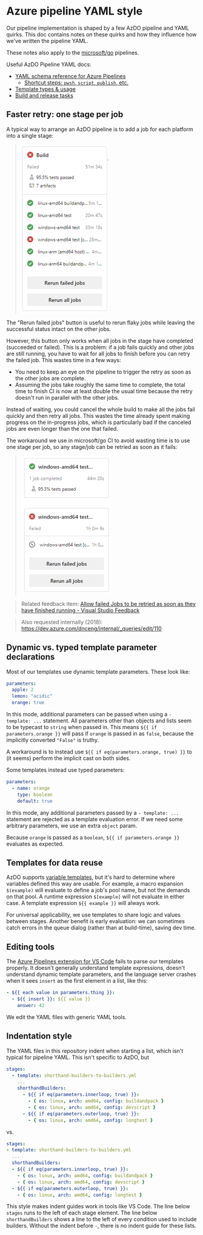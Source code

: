 # Azure pipeline YAML style

Our pipeline implementation is shaped by a few AzDO pipeline and YAML quirks. This doc contains notes on these quirks and how they influence how we've written the pipeline YAML.

These notes also apply to the [microsoft/go](https://github.com/microsoft/go) pipelines.

Useful AzDO Pipeline YAML docs:
* [YAML schema reference for Azure Pipelines](https://docs.microsoft.com/en-us/azure/devops/pipelines/yaml-schema)
  * [Shortcut steps: `pwsh`, `script`, `publish`, etc.](https://docs.microsoft.com/en-us/azure/devops/pipelines/yaml-schema/steps?view=azure-pipelines)
* [Template types & usage](https://docs.microsoft.com/en-us/azure/devops/pipelines/process/templates?view=azure-devops)
* [Build and release tasks](https://docs.microsoft.com/en-us/azure/devops/pipelines/tasks/?view=azure-devops)

## Faster retry: one stage per job

A typical way to arrange an AzDO pipeline is to add a job for each platform into a single stage:

> ![](images/many-jobs-one-stage.png)

The "Rerun failed jobs" button is useful to rerun flaky jobs while leaving the successful status intact on the other jobs.

However, this button only works when all jobs in the stage have completed (succeeded or failed). This is a problem: if a job fails quickly and other jobs are still running, you have to wait for all jobs to finish before you can retry the failed job. This wastes time in a few ways:

* You need to keep an eye on the pipeline to trigger the retry as soon as the other jobs are complete.
* Assuming the jobs take roughly the same time to complete, the total time to finish CI is now at least double the usual time because the retry doesn't run in parallel with the other jobs.

Instead of waiting, you could cancel the whole build to make all the jobs fail quickly and then retry all jobs. This wastes the time already spent making progress on the in-progress jobs, which is particularly bad if the canceled jobs are even longer than the one that failed.

The workaround we use in microsoft/go CI to avoid wasting time is to use one stage per job, so any stage/job can be retried as soon as it fails:

> ![](images/one-stage-per-job.png)

> Related feedback item: [Allow failed Jobs to be retried as soon as they have finished running - Visual Studio Feedback](https://developercommunity.visualstudio.com/t/Allow-failed-Jobs-to-be-retried-as-soon/10130213)

> Also requested internally (2018): https://dev.azure.com/dnceng/internal/_queries/edit/110

## Dynamic vs. typed template parameter declarations

Most of our templates use dynamic template parameters. These look like:

```yml
parameters:
  apple: 2
  lemon: "acidic"
  orange: true
```

In this mode, additional parameters can be passed when using a `- template: ...` statement. All parameters other than objects and lists seem to be typecast to `string` when passed in. This means `${{ if parameters.orange }}` will pass if `orange` is passed in as `false`, because the implicitly converted `"False"` is truthy.

A workaround is to instead use `${{ if eq(parameters.orange, true) }}` to (it seems) perform the implicit cast on both sides.

Some templates instead use typed parameters:

```yml
parameters:
  - name: orange
    type: boolean
    default: true
```

In this mode, any additional parameters passed by a `- template: ...` statement are rejected as a template evaluation error. If we need some arbitrary parameters, we use an extra `object` param.

Because `orange` is passed as a `boolean`, `${{ if parameters.orange }}` evaluates as expected.

## Templates for data reuse

AzDO supports [variable templates](https://docs.microsoft.com/en-us/azure/devops/pipelines/process/templates?view=azure-devops#variable-templates-with-parameter), but it's hard to determine where variables defined this way are usable. For example, a macro expansion `$(example)` will evaluate to define a job's pool name, but not the demands on that pool. A runtime expression `$[example]` will not evaluate in either case. A template expression `${{ example }}` will always work.

For universal applicability, we use templates to share logic and values between stages. Another benefit is early evaluation: we can sometimes catch errors in the queue dialog (rather than at build-time), saving dev time.

## Editing tools

The [Azure Pipelines extension for VS Code](https://marketplace.visualstudio.com/items?itemName=ms-azure-devops.azure-pipelines) fails to parse our templates properly. It doesn't generally understand template expressions, doesn't understand dynamic template parameters, and the language server crashes when it sees `insert` as the first element in a list, like this:

```yml
- ${{ each value in parameters.thing }}:
  - ${{ insert }}: ${{ value }}
    answer: 42
```

We edit the YAML files with generic YAML tools.

## Indentation style

The YAML files in this repository indent when starting a list, which isn't typical for pipeline YAML. This isn't specific to AzDO, but 

```yml
stages:
  - template: shorthand-builders-to-builders.yml
    ...
    shorthandBuilders:
      - ${{ if eq(parameters.innerloop, true) }}:
        - { os: linux, arch: amd64, config: buildandpack }
        - { os: linux, arch: amd64, config: devscript }
      - ${{ if eq(parameters.outerloop, true) }}:
        - { os: linux, arch: amd64, config: longtest }
```

vs.

```yml
stages:
- template: shorthand-builders-to-builders.yml
  ...
  shorthandBuilders:
  - ${{ if eq(parameters.innerloop, true) }}:
    - { os: linux, arch: amd64, config: buildandpack }
    - { os: linux, arch: amd64, config: devscript }
  - ${{ if eq(parameters.outerloop, true) }}:
    - { os: linux, arch: amd64, config: longtest }
```

This style makes indent guides work in tools like VS Code. The line below `stages` runs to the left of each stage element. The line below `shorthandBuilders` shows a line to the left of every condition used to include builders. Without the indent before `-`, there is no indent guide for these lists.
